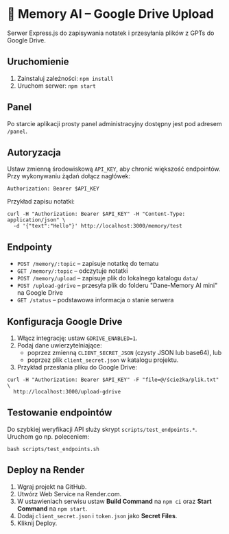 
# 🧠 Memory AI – Google Drive Upload

Serwer Express.js do zapisywania notatek i przesyłania plików z GPTs do Google Drive.

## Uruchomienie

1. Zainstaluj zależności: `npm install`
2. Uruchom serwer: `npm start`

## Panel

Po starcie aplikacji prosty panel administracyjny dostępny jest pod adresem
`/panel`.

## Autoryzacja

Ustaw zmienną środowiskową `API_KEY`, aby chronić większość endpointów. Przy
wykonywaniu żądań dołącz nagłówek:

```
Authorization: Bearer $API_KEY
```

Przykład zapisu notatki:

```
curl -H "Authorization: Bearer $API_KEY" -H "Content-Type: application/json" \
  -d '{"text":"Hello"}' http://localhost:3000/memory/test
```

## Endpointy

- `POST /memory/:topic` – zapisuje notatkę do tematu
- `GET /memory/:topic` – odczytuje notatki
- `POST /memory/upload` – zapisuje plik do lokalnego katalogu `data/`
- `POST /upload-gdrive` – przesyła plik do folderu "Dane-Memory AI mini" na Google Drive
- `GET /status` – podstawowa informacja o stanie serwera

## Konfiguracja Google Drive

1. Włącz integrację: ustaw `GDRIVE_ENABLED=1`.
2. Podaj dane uwierzytelniające:
   - poprzez zmienną `CLIENT_SECRET_JSON` (czysty JSON lub base64), lub
   - poprzez plik `client_secret.json` w katalogu projektu.
3. Przykład przesłania pliku do Google Drive:

```
curl -H "Authorization: Bearer $API_KEY" -F "file=@/ścieżka/plik.txt" \
  http://localhost:3000/upload-gdrive
```

## Testowanie endpointów

Do szybkiej weryfikacji API służy skrypt `scripts/test_endpoints.*`.
Uruchom go np. poleceniem:

```
bash scripts/test_endpoints.sh
```

## Deploy na Render

1. Wgraj projekt na GitHub.
2. Utwórz Web Service na Render.com.
3. W ustawieniach serwisu ustaw **Build Command** na `npm ci` oraz **Start Command** na `npm start`.
4. Dodaj `client_secret.json` i `token.json` jako **Secret Files**.
5. Kliknij Deploy.


